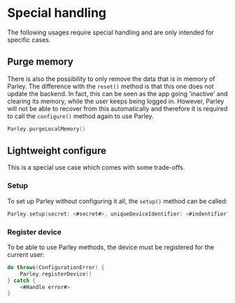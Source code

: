 # Special handling

The following usages require special handling and are only intended for specific cases.

## Purge memory

There is also the possibility to only remove the data that is in memory of Parley. The difference with the `reset()` method is that this one does not update the backend. In fact, this can be seen as the app going 'inactive' and clearing its memory, while the user keeps being logged in. However, Parley will not be able to recover from this automatically and therefore it is required to call the `configure()` method again to use Parley.

```swift
Parley.purgeLocalMemory()
```

## Lightweight configure

This is a special use case which comes with some trade-offs.

### Setup

To set up Parley without configuring it all, the `setup()` method can be called:

```swift
Parley.setup(secret: <#secret#>, uniqueDeviceIdentifier: <#indentifier?#>, networkSession: <#session?#>, networkConfig: <#config?#>)
```

### Register device

To be able to use Parley methods, the device must be registered for the current user:

```swift
do throws(ConfigurationError) {
    Parley.registerDevice()
} catch {
    <#Handle error#>
}
```
